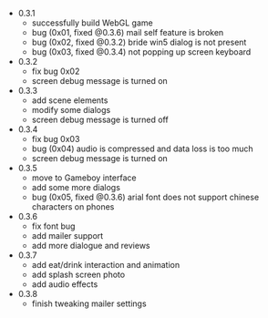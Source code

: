 - 0.3.1
    - successfully build WebGL game
    - bug (0x01, fixed @0.3.6) mail self feature is broken
    - bug (0x02, fixed @0.3.2) bride win5 dialog is not present
    - bug (0x03, fixed @0.3.4) not popping up screen keyboard
- 0.3.2
    - fix bug 0x02
    - screen debug message is turned on
- 0.3.3
    - add scene elements
    - modify some dialogs
    - screen debug message is turned off
- 0.3.4
    - fix bug 0x03
    - bug (0x04) audio is compressed and data loss is too much
    - screen debug message is turned on
- 0.3.5
    - move to Gameboy interface
    - add some more dialogs
    - bug (0x05, fixed @0.3.6) arial font does not support chinese characters on phones
- 0.3.6
    - fix font bug
    - add mailer support
    - add more dialogue and reviews
- 0.3.7
    - add eat/drink interaction and animation
    - add splash screen photo
    - add audio effects
- 0.3.8
    - finish tweaking mailer settings